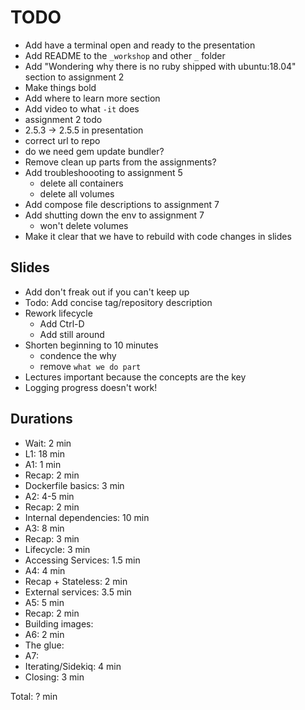 # TODO
* Add have a terminal open and ready to the presentation
* Add README to the `_workshop` and other `_` folder
* Add "Wondering why there is no ruby shipped with ubuntu:18.04" section to assignment 2
* Make things bold
* Add where to learn more section
* Add video to what `-it` does
* assignment 2 todo
* 2.5.3 -> 2.5.5 in presentation
* correct url to repo
* do we need gem update bundler?
* Remove clean up parts from the assignments?
* Add troubleshoooting to assignment 5
  * delete all containers
  * delete all volumes
* Add compose file descriptions to assignment 7
* Add shutting down the env to assignment 7
  * won't delete volumes
* Make it clear that we have to rebuild with code changes in slides

## Slides
* Add don't freak out if you can't keep up
* Todo: Add concise tag/repository description
* Rework lifecycle
  * Add Ctrl-D
  * Add still around
* Shorten beginning to 10 minutes
  * condence the why
  * remove `what we do part`
* Lectures important because the concepts are the key
* Logging progress doesn't work!


## Durations
* Wait: 2 min
* L1: 18 min
* A1: 1 min
* Recap: 2 min
* Dockerfile basics: 3 min
* A2: 4-5 min
* Recap: 2 min
* Internal dependencies: 10 min
* A3: 8 min
* Recap: 3 min
* Lifecycle: 3 min
* Accessing Services: 1.5 min
* A4: 4 min
* Recap + Stateless: 2 min
* External services: 3.5 min
* A5: 5 min
* Recap: 2 min
* Building images:
* A6: 2 min
* The glue:
* A7: 
* Iterating/Sidekiq: 4 min
* Closing: 3 min

Total: ? min


